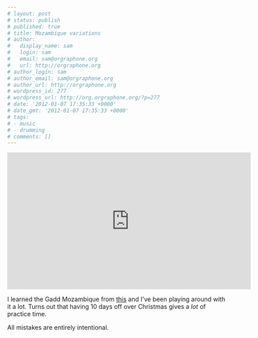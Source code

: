 ```yaml
---
# layout: post
# status: publish
# published: true
# title: Mozambique variations
# author:
#   display_name: sam
#   login: sam
#   email: sam@orgraphone.org
#   url: http://orgraphone.org
# author_login: sam
# author_email: sam@orgraphone.org
# author_url: http://orgraphone.org
# wordpress_id: 277
# wordpress_url: http://org.orgraphone.org/?p=277
# date: '2012-01-07 17:35:33 +0000'
# date_gmt: '2012-01-07 17:35:33 +0000'
# tags:
# - music
# - drumming
# comments: []
---
```

<p><iframe src="http://www.youtube.com/embed/qTcqyG6wmSU" frameborder="0" width="560" height="315"></iframe></p>
<p>I learned the Gadd Mozambique from <a title="Late In The Evening drum lesson" href="http://beekl.es/cb" target="_blank">this</a> and I've been playing around with it a lot. Turns out that having 10 days off over Christmas gives a <em>lot</em> of practice time.</p>
<p>All mistakes are entirely intentional.</p>
